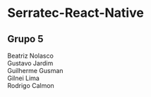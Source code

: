 # Serratec-React-Native
## Grupo 5<br/>
Beatriz Nolasco<br/>
Gustavo Jardim<br/>
Guilherme Gusman<br/>
Gilnei Lima<br/>
Rodrigo Calmon
